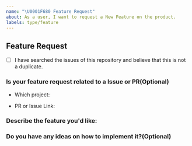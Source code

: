 ```yaml
---
name: "\U0001F680 Feature Request"
about: As a user, I want to request a New Feature on the product.
labels: type/feature
---
```


## Feature Request

- [ ] I have searched the issues of this repository and believe that this is not a duplicate.

### Is your feature request related to a Issue or PR(Optional)

- Which project: <!-- TiKV/TiDB/... -->

- PR or Issue Link: <!-- pingcap/tidb#18217 -->

### Describe the feature you'd like:

### Do you have any ideas on how to implement it?(Optional)